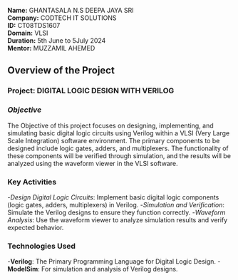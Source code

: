 **Name:** GHANTASALA N.S DEEPA JAYA SRI                                                                                                                                                                                              
**Company:** CODTECH IT SOLUTIONS                                                                                                                                                                                            
**ID:** CT08TDS1607                                                                                                                                                                                                                            
**Domain:** VLSI                                                                                                                                                                                                                      
**Duration:** 5th June to 5July 2024                                                                                                                                                                                                      
**Mentor:** MUZZAMIL AHEMED                                                                                                                                                                                                                                                                                   
## **Overview of the Project**                                                                                                                                              
### **Project**: DIGITAL LOGIC DESIGN WITH VERILOG                                                                                                                                    
### *Objective*                                                                                                                                                                                                                                                                                                                         
The Objective of this project focuses on designing, implementing, and simulating basic digital logic circuits using Verilog within a VLSI (Very Large Scale Integration) software environment. The primary components to be designed include logic gates, adders, and multiplexers. The functionality of these components will be verified through simulation, and the results will be analyzed using the waveform viewer in the VLSI software.                                                          
### Key Activities                                                                                                                                                                                                                                                                                                                      
-*Design Digital Logic Circuits*: Implement basic digital logic components (logic gates, adders, multiplexers) in Verilog.                                          -*Simulation and Verification*: Simulate the Verilog designs to ensure they function correctly.                                                                     -*Waveform Analysis*: Use the waveform viewer to analyze simulation results and verify expected behavior.                                                                  
### Technologies Used                                                                                                                                                                                                                                                                                                                   
-**Verilog**: The Primary Programming Language for Digital Logic Design.                                                                                            -**ModelSim**: For simulation and analysis of Verilog designs.  

